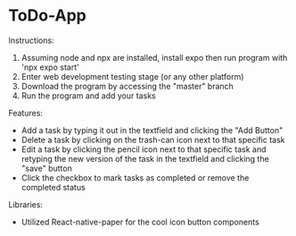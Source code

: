 # ToDo-App
 Instructions:
   1) Assuming node and npx are installed, install expo then run program with 'npx expo start'
   2) Enter web development testing stage (or any other platform)
   3) Download the program by accessing the "master" branch
   4) Run the program and add your tasks

 Features:
  - Add a task by typing it out in the textfield and clicking the "Add Button"
  - Delete a task by clicking on the trash-can icon next to that specific task
  - Edit a task by clicking the pencil icon next to that specific task and retyping the new version of the task in the textfield and clicking the "save" button
  - Click the checkbox to mark tasks as completed or remove the completed status

 Libraries:
   - Utilized React-native-paper for the cool icon button components
